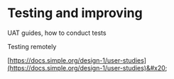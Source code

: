 # Testing and improving

UAT guides, how to conduct tests

Testing remotely

[https://docs.simple.org/design-1/user-studies](https://docs.simple.org/design-1/user-studies)&#x20;
